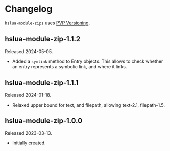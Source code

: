 # Changelog

`hslua-module-zips` uses [PVP Versioning][].

## hslua-module-zip-1.1.2

Released 2024-05-05.

-   Added a `symlink` method to Entry objects. This allows to
    check whether an entry represents a symbolic link, and where
    it links.

## hslua-module-zip-1.1.1

Released 2024-01-18.

-   Relaxed upper bound for text, and filepath,
    allowing text-2.1, filepath-1.5.

## hslua-module-zip-1.0.0

Released 2023-03-13.

-   Initially created.

[PVP Versioning]: https://pvp.haskell.org
